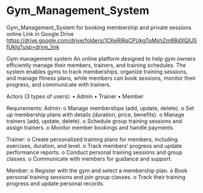 # Gym_Management_System

Gym_Management_System for booking  membership and private sessions online 
Link in Google Drive
https://drive.google.com/drive/folders/1CKeRlRqCPUkgTpMshZm8BdXQlUSfUklg?usp=drive_link

Gym management system 
An online platform designed to help gym owners efficiently manage their 
members, trainers, and training schedules. The system enables gyms to track 
memberships, organize training sessions, and manage fitness plans, while 
members can book sessions, monitor their progress, and communicate with 
trainers. 

Actors (3 types of users): 
• Admin 
• Trainer 
• Member 
 
Requirements: 
Admin: 
o Manage memberships (add, update, delete). 
o Set up membership plans with details (duration, price, benefits). 
o Manage trainers (add, update, delete). 
o Schedule group training sessions and assign trainers. 
o Monitor member bookings and handle payments. 
 
Trainer: 
o Create personalized training plans for members, including exercises, 
duration, and level. 
o Track members’ progress and update performance reports. 
o Conduct personal training sessions and group classes. 
o Communicate with members for guidance and support. 

 
Member: 
o Register with the gym and select a membership plan. 
o Book personal training sessions and join group classes. 
o Track their training progress and update personal records. 
